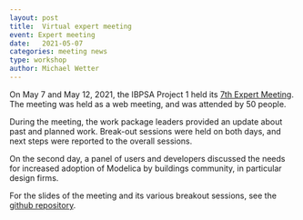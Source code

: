 ```yaml
---
layout: post
title:  Virtual expert meeting
event: Expert meeting
date:   2021-05-07
categories: meeting news
type: workshop
author: Michael Wetter
---
```


On May 7 and May 12, 2021, the IBPSA Project 1 held its [7th Expert Meeting](https://github.com/ibpsa/project1/wiki/2021-05-07-Virtual-Expert-Meeting-Agenda).
The meeting was held as a web meeting, and was attended by 50 people.

<!--excerpt-->
During the meeting, the work package leaders provided an update about
past and planned work. Break-out sessions were held on both days,
and next steps were reported to the overall sessions.

On the second day, a panel of users and developers discussed the needs for increased adoption of
Modelica by buildings community, in particular design firms.

For the slides of the meeting and its various breakout sessions,
see the [github repository](https://github.com/ibpsa/project1/tree/master/meetings/2021-05-07-expert-meeting-virtual).

